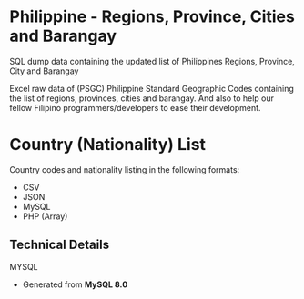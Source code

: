 # Philippine - Regions, Province, Cities and Barangay

SQL dump data containing the updated list of Philippines Regions, Province, City and Barangay

Excel raw data of (PSGC) Philippine Standard Geographic Codes containing the list of regions, provinces, cities and barangay. And also to help our fellow Filipino programmers/developers to ease their development.

# Country (Nationality) List

Country codes and nationality listing in the following formats:

* CSV
* JSON
* MySQL
* PHP (Array)

Technical Details
-----------------

MYSQL
* Generated from **MySQL 8.0**


